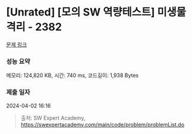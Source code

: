 # [Unrated] [모의 SW 역량테스트] 미생물 격리 - 2382 

[문제 링크](https://swexpertacademy.com/main/code/problem/problemDetail.do?contestProbId=AV597vbqAH0DFAVl) 

### 성능 요약

메모리: 124,820 KB, 시간: 740 ms, 코드길이: 1,938 Bytes

### 제출 일자

2024-04-02 16:16



> 출처: SW Expert Academy, https://swexpertacademy.com/main/code/problem/problemList.do